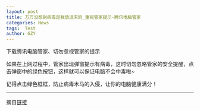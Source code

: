 ```yaml
---
layout: post
title: 万万没想到病毒是我放进来的_重视管家提示-腾讯电脑管家
categories: News
tags:  Test
author: GZY
---
```


下载腾讯电脑管家、切勿忽视管家的提示

如果在上网过程中，管家出现弹窗提示有病毒，这时切勿忽略管家的安全提醒，点击弹窗中的绿色按钮，这样就可以保证电脑不会中毒啦~

记得点击绿色框框，防止病毒木马的入侵，让你的电脑健康满分！

*****

摘自[链接](http://guanjia.qq.com/act/brand/201808yfx/?ADTAG=media.innerenter.gwshouye)